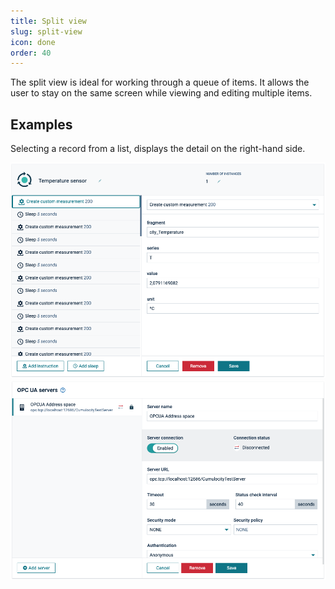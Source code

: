 ```yaml
---
title: Split view
slug: split-view
icon: done
order: 40
---
```


<!-- markdownlint-disable MD025 -->
<!-- markdownlint-disable MD033 -->

The split view is ideal for working through a queue of items. It allows the user to stay on the same screen while
viewing and editing multiple items.

## Examples

Selecting a record from a list, displays the detail on the right-hand side.
<div class="c8y-example">
  <img src="../../../images/layouts/split-view.png" alt="Split view simulators" class="img-responsive m-b-24">
  <img src="../../../images/foundations/split-view-opcua.png" alt="Split view opcua" class="img-responsive">
</div>
